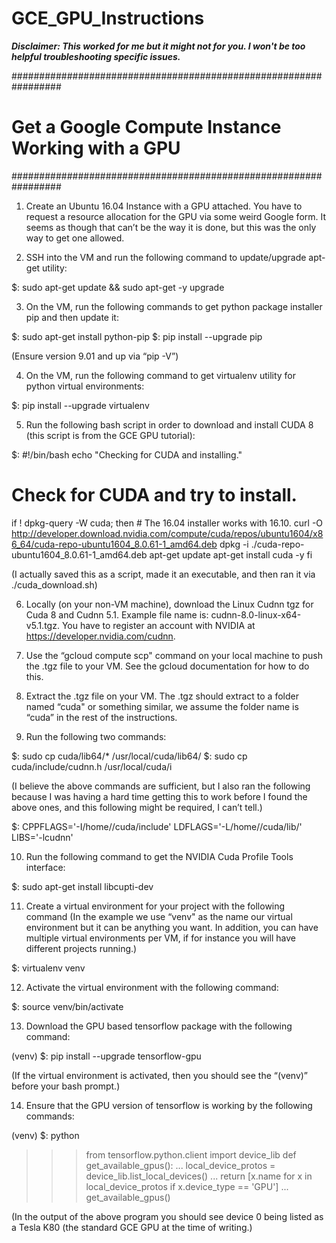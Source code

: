 # GCE_GPU_Instructions

***Disclaimer: This worked for me but it might not for you. I won't be too helpful troubleshooting specific issues.***

#################################################################
#	Get a Google Compute Instance Working with a GPU	#
#################################################################

1. Create an Ubuntu 16.04 Instance with a GPU attached. You have to request a resource allocation for the GPU via some weird Google form. It seems as though that can’t be the way it is done, but this was the only way to get one allowed.

2. SSH into the VM and run the following command to update/upgrade apt-get utility:

$: sudo apt-get update && sudo apt-get -y upgrade

3. On the VM, run the following commands to get python package installer pip and then update it:

$: sudo apt-get install python-pip
$: pip install --upgrade pip

(Ensure version 9.01 and up via “pip -V”)

4. On the VM, run the following command to get virtualenv utility for python virtual environments:

$: pip install --upgrade virtualenv

5. Run the following bash script in order to download and install CUDA 8 (this script is from the GCE GPU tutorial):

$: 
#!/bin/bash
echo "Checking for CUDA and installing."
# Check for CUDA and try to install.
if ! dpkg-query -W cuda; then
  	# The 16.04 installer works with 16.10.
	curl -O http://developer.download.nvidia.com/compute/cuda/repos/ubuntu1604/x86_64/cuda-repo-ubuntu1604_8.0.61-1_amd64.deb
	dpkg -i ./cuda-repo-ubuntu1604_8.0.61-1_amd64.deb
	apt-get update
	apt-get install cuda -y
fi

(I actually saved this as a script, made it an executable, and then ran it via ./cuda_download.sh)

6. Locally (on your non-VM machine), download the Linux Cudnn tgz for Cuda 8 and Cudnn 5.1. Example file name is: cudnn-8.0-linux-x64-v5.1.tgz. You have to register an account with NVIDIA at https://developer.nvidia.com/cudnn.

7. Use the “gcloud compute scp" command on your local machine to push the .tgz file to your VM. See the gcloud documentation for how to do this.

8. Extract the .tgz file on your VM. The .tgz should extract to a folder named “cuda" or something similar, we assume the folder name is “cuda” in the rest of the instructions.

9. Run the following two commands:

$: sudo cp cuda/lib64/* /usr/local/cuda/lib64/
$: sudo cp cuda/include/cudnn.h /usr/local/cuda/i

(I believe the above commands are sufficient, but I also ran the following because I was having a hard time getting this to work before I found the above ones, and this following might be required, I can’t tell.)

$: CPPFLAGS='-I/home/<user>/cuda/include' LDFLAGS='-L/home/<user>/cuda/lib/' LIBS='-lcudnn'

10. Run the following command to get the NVIDIA Cuda Profile Tools interface:

$: sudo apt-get install libcupti-dev

11. Create a virtual environment for your project with the following command (In the example we use “venv" as the name our virtual environment but it can be anything you want. In addition, you can have multiple virtual environments per VM, if for instance you will have different projects running.)

$: virtualenv venv

12. Activate the virtual environment with the following command:

$: source venv/bin/activate

13. Download the GPU based tensorflow package with the following command:

(venv) $: pip install --upgrade tensorflow-gpu

(If the virtual environment is activated, then you should see the “(venv)” before your bash prompt.)

14. Ensure that the GPU version of tensorflow is working by the following commands:

(venv) $: python
>>> from tensorflow.python.client import device_lib
>>> def get_available_gpus():
...     local_device_protos = device_lib.list_local_devices()
...     return [x.name for x in local_device_protos if x.device_type == 'GPU']
...  
>>> get_available_gpus()

(In the output of the above program you should see device 0 being listed as a Tesla K80 (the standard GCE GPU at the time of writing.)

